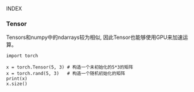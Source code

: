 INDEX















### Tensor

Tensors和numpy中的ndarrays较为相似, 因此Tensor也能够使用GPU来加速运算。

```
import torch

x = torch.Tensor(5, 3) # 构造一个未初始化的5*3的矩阵
x = torch.rand(5, 3)   # 构造一个随机初始化的矩阵
print(x)
x.size()
```






